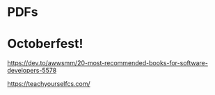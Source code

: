# PDFs

# Octoberfest!

https://dev.to/awwsmm/20-most-recommended-books-for-software-developers-5578

https://teachyourselfcs.com/
